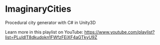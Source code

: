 # ImaginaryCities
Procedural city generator with C# in Unity3D

Learn more in this playlist on YouTube: https://www.youtube.com/playlist?list=PLuldlT8dkudokn1FWfzFEiXF4aGTkyU9Z

